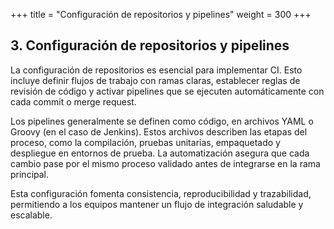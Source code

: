 +++
title = "Configuración de repositorios y pipelines"
weight = 300
+++

## 3. Configuración de repositorios y pipelines

La configuración de repositorios es esencial para implementar CI. Esto incluye definir flujos de trabajo con ramas claras, establecer reglas de revisión de código y activar pipelines que se ejecuten automáticamente con cada commit o merge request.  

Los pipelines generalmente se definen como código, en archivos YAML o Groovy (en el caso de Jenkins). Estos archivos describen las etapas del proceso, como la compilación, pruebas unitarias, empaquetado y despliegue en entornos de prueba. La automatización asegura que cada cambio pase por el mismo proceso validado antes de integrarse en la rama principal.  

Esta configuración fomenta consistencia, reproducibilidad y trazabilidad, permitiendo a los equipos mantener un flujo de integración saludable y escalable.  
